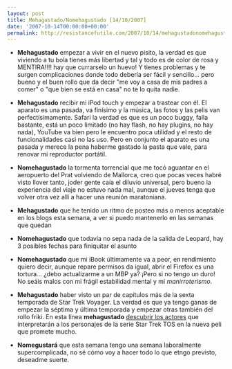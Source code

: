 ```yaml
---
layout: post
title: Mehagustado/Nomehagustado [14/10/2007]
date: '2007-10-14T00:00:00+00:00'
permalink: http://resistancefutile.com/2007/10/14/mehagustadonomehagustado-14102007/
---
```

- <strong>Mehagustado</strong> empezar a vivir en el nuevo pisito, la verdad es que viviendo a tu bola tienes más libertad y tal y todo es de color de rosa y MENTIRA!!!! hay que currarselo un huevo! Y tienes problemas y te surgen complicaciones donde todo debería ser fácil y sencillo... pero bueno y el buen rollo que da decir "me voy a casa de mis padres a comer" o "que bien se está en casa" no te lo quita nadie.

- <strong>Mehagustado</strong> recibir mi iPod touch y empezar a trastear con él. El aparato es una pasada, va finísimo y la música, las fotos y las pelis van perfectísimamente. Safari la verdad es que es un poco buggy, falla bastante, está un poco limitado (no hay flash, no hay plugins, no hay nada), YouTube va bien pero le encuentro poca utilidad y el resto de funcionalidades casi no las uso. Pero en conjunto el aparato es una pasada y merece la pena haberme gastado la pasta que vale, para renovar mi reproductor portátil. 

- <strong>Nomehagustado</strong> la tormenta torrencial que me tocó aguantar en el aeropuerto del Prat volviendo de Mallorca, creo que pocas veces habré visto llover tanto, joder gente caía el diluvio universal, pero bueno la experiencia del viaje no estuvo nada mal, aunque el jueves tenga que volver otra vez allí a hacer una reunión maratoniana.

- <strong>Mehagustado</strong> que he tenido un ritmo de posteo más o menos aceptable en los blogs esta semana, a ver si puedo mantenerlo en las semanas que quedan

- <strong>Nomehagustado</strong> que todavía no sepa nada de la salida de Leopard, hay 3 posibles fechas para finiquitar el asunto

- <strong>Nomehagustado</strong> que mi iBook últimamente va a peor, en rendimiento quiero decir, aunque repare permisos da igual, abrir el Firefox es una tortura... ¿debo actualizarme a un MBP ya? ¡Pero si no tengo un duro! No seáis malos con mi frágil estabilidad mental y mi <em>manirroterismo</em>. 

- <strong>Mehagustado</strong> haber visto un par de capítulos más de la sexta temporada de Star Trek Voyager. La verdad es que ya tengo ganas de empezar la séptima y última temporada y empezar otras también del rollo friki. En esta línea <strong>mehagustado</strong> <a href="http://www.microsiervos.com/archivo/peliculas-tv/caras-star-trek-xi.html">descubrir los actores</a> que interpretarán a los personajes de la serie Star Trek TOS en la nueva peli que promete mucho.

- <strong>Nomegustará</strong> que esta semana tengo una semana laboralmente supercomplicada, no sé cómo voy a hacer todo lo que etngo previsto, deseadme suerte.
